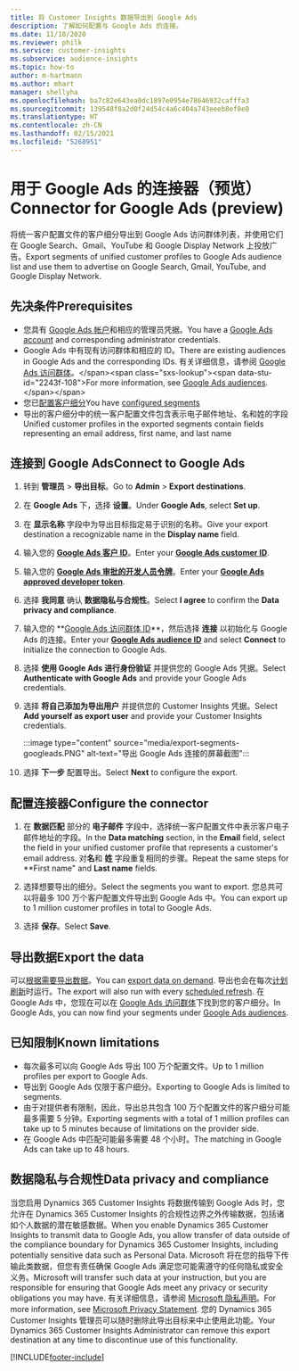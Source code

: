 ```yaml
---
title: 将 Customer Insights 数据导出到 Google Ads
description: 了解如何配置与 Google Ads 的连接。
ms.date: 11/18/2020
ms.reviewer: philk
ms.service: customer-insights
ms.subservice: audience-insights
ms.topic: how-to
author: m-hartmann
ms.author: mhart
manager: shellyha
ms.openlocfilehash: ba7c82e643ea0dc1897e0954e78646932cafffa3
ms.sourcegitcommit: 139548f8a2d0f24d54c4a6c404a743eeeb8ef8e0
ms.translationtype: HT
ms.contentlocale: zh-CN
ms.lasthandoff: 02/15/2021
ms.locfileid: "5268951"
---
```

# <a name="connector-for-google-ads-preview"></a><span data-ttu-id="2243f-103">用于 Google Ads 的连接器（预览）</span><span class="sxs-lookup"><span data-stu-id="2243f-103">Connector for Google Ads (preview)</span></span>

<span data-ttu-id="2243f-104">将统一客户配置文件的客户细分导出到 Google Ads 访问群体列表，并使用它们在 Google Search、Gmail、YouTube 和 Google Display Network 上投放广告。</span><span class="sxs-lookup"><span data-stu-id="2243f-104">Export segments of unified customer profiles to Google Ads audience list and use them to advertise on Google Search, Gmail, YouTube, and Google Display Network.</span></span> 

## <a name="prerequisites"></a><span data-ttu-id="2243f-105">先决条件</span><span class="sxs-lookup"><span data-stu-id="2243f-105">Prerequisites</span></span>

-   <span data-ttu-id="2243f-106">您具有 [Google Ads 帐户](https://ads.google.com/)和相应的管理员凭据。</span><span class="sxs-lookup"><span data-stu-id="2243f-106">You have a [Google Ads account](https://ads.google.com/) and corresponding administrator credentials.</span></span>
-   <span data-ttu-id="2243f-107">Google Ads 中有现有访问群体和相应的 ID。</span><span class="sxs-lookup"><span data-stu-id="2243f-107">There are existing audiences in Google Ads and the corresponding IDs.</span></span> <span data-ttu-id="2243f-108">有关详细信息，请参阅 [Google Ads 访问群体](https://support.google.com/google-ads/answer/7558048?hl=en#:~:text=Audience%20lists%20is%20a%20section,Display%20Network%20through%20remarketing%20campaigns.)。</span><span class="sxs-lookup"><span data-stu-id="2243f-108">For more information, see [Google Ads audiences](https://support.google.com/google-ads/answer/7558048?hl=en#:~:text=Audience%20lists%20is%20a%20section,Display%20Network%20through%20remarketing%20campaigns.).</span></span>
-   <span data-ttu-id="2243f-109">您已[配置客户细分](segments.md)</span><span class="sxs-lookup"><span data-stu-id="2243f-109">You have [configured segments](segments.md)</span></span>
-   <span data-ttu-id="2243f-110">导出的客户细分中的统一客户配置文件包含表示电子邮件地址、名和姓的字段</span><span class="sxs-lookup"><span data-stu-id="2243f-110">Unified customer profiles in the exported segments contain fields representing an email address, first name, and last name</span></span>

## <a name="connect-to-google-ads"></a><span data-ttu-id="2243f-111">连接到 Google Ads</span><span class="sxs-lookup"><span data-stu-id="2243f-111">Connect to Google Ads</span></span>

1. <span data-ttu-id="2243f-112">转到 **管理员** > **导出目标**。</span><span class="sxs-lookup"><span data-stu-id="2243f-112">Go to **Admin** > **Export destinations**.</span></span>

1. <span data-ttu-id="2243f-113">在 **Google Ads** 下，选择 **设置**。</span><span class="sxs-lookup"><span data-stu-id="2243f-113">Under **Google Ads**, select **Set up**.</span></span>

1. <span data-ttu-id="2243f-114">在 **显示名称** 字段中为导出目标指定易于识别的名称。</span><span class="sxs-lookup"><span data-stu-id="2243f-114">Give your export destination a recognizable name in the **Display name** field.</span></span>

1. <span data-ttu-id="2243f-115">输入您的 **[Google Ads 客户 ID](https://support.google.com/google-ads/answer/1704344)**。</span><span class="sxs-lookup"><span data-stu-id="2243f-115">Enter your **[Google Ads customer ID](https://support.google.com/google-ads/answer/1704344)**.</span></span>

1. <span data-ttu-id="2243f-116">输入您的 **[Google Ads 审批的开发人员令牌](https://developers.google.com/google-ads/api/docs/first-call/dev-token)**。</span><span class="sxs-lookup"><span data-stu-id="2243f-116">Enter your **[Google Ads approved developer token](https://developers.google.com/google-ads/api/docs/first-call/dev-token)**.</span></span>

1. <span data-ttu-id="2243f-117">选择 **我同意** 确认 **数据隐私与合规性**。</span><span class="sxs-lookup"><span data-stu-id="2243f-117">Select **I agree** to confirm the **Data privacy and compliance**.</span></span>

1. <span data-ttu-id="2243f-118">输入您的 **[Google Ads 访问群体 ID](https://support.google.com/google-ads/answer/7558048?hl=en#:~:text=Audience%20lists%20is%20a%20section,Display%20Network%20through%20remarketing%20campaigns.)**，然后选择 **连接** 以初始化与 Google Ads 的连接。</span><span class="sxs-lookup"><span data-stu-id="2243f-118">Enter your **[Google Ads audience ID](https://support.google.com/google-ads/answer/7558048?hl=en#:~:text=Audience%20lists%20is%20a%20section,Display%20Network%20through%20remarketing%20campaigns.)** and select **Connect** to initialize the connection to Google Ads.</span></span>

1. <span data-ttu-id="2243f-119">选择 **使用 Google Ads 进行身份验证** 并提供您的 Google Ads 凭据。</span><span class="sxs-lookup"><span data-stu-id="2243f-119">Select **Authenticate with Google Ads** and provide your Google Ads credentials.</span></span>

1. <span data-ttu-id="2243f-120">选择 **将自己添加为导出用户** 并提供您的 Customer Insights 凭据。</span><span class="sxs-lookup"><span data-stu-id="2243f-120">Select **Add yourself as export user** and provide your Customer Insights credentials.</span></span>

   :::image type="content" source="media/export-segments-googleads.PNG" alt-text="导出 Google Ads 连接的屏幕截图":::

1. <span data-ttu-id="2243f-122">选择 **下一步** 配置导出。</span><span class="sxs-lookup"><span data-stu-id="2243f-122">Select **Next** to configure the export.</span></span>

## <a name="configure-the-connector"></a><span data-ttu-id="2243f-123">配置连接器</span><span class="sxs-lookup"><span data-stu-id="2243f-123">Configure the connector</span></span>

1. <span data-ttu-id="2243f-124">在 **数据匹配** 部分的 **电子邮件** 字段中，选择统一客户配置文件中表示客户电子邮件地址的字段。</span><span class="sxs-lookup"><span data-stu-id="2243f-124">In the **Data matching** section, in the **Email** field, select the field in your unified customer profile that represents a customer's email address.</span></span> <span data-ttu-id="2243f-125">对**名**和 **姓** 字段重复相同的步骤。</span><span class="sxs-lookup"><span data-stu-id="2243f-125">Repeat the same steps for \*\*First name" and **Last name** fields.</span></span>

1. <span data-ttu-id="2243f-126">选择想要导出的细分。</span><span class="sxs-lookup"><span data-stu-id="2243f-126">Select the segments you want to export.</span></span> <span data-ttu-id="2243f-127">您总共可以将最多 100 万个客户配置文件导出到 Google Ads 中。</span><span class="sxs-lookup"><span data-stu-id="2243f-127">You can export up to 1 million customer profiles in total to Google Ads.</span></span>

1. <span data-ttu-id="2243f-128">选择 **保存**。</span><span class="sxs-lookup"><span data-stu-id="2243f-128">Select **Save**.</span></span>

## <a name="export-the-data"></a><span data-ttu-id="2243f-129">导出数据</span><span class="sxs-lookup"><span data-stu-id="2243f-129">Export the data</span></span>

<span data-ttu-id="2243f-130">可以[根据需要导出数据](export-destinations.md)。</span><span class="sxs-lookup"><span data-stu-id="2243f-130">You can [export data on demand](export-destinations.md).</span></span> <span data-ttu-id="2243f-131">导出也会在每次[计划刷新](system.md#schedule-tab)时运行。</span><span class="sxs-lookup"><span data-stu-id="2243f-131">The export will also run with every [scheduled refresh](system.md#schedule-tab).</span></span> <span data-ttu-id="2243f-132">在 Google Ads 中，您现在可以在 [Google Ads 访问群体](https://support.google.com/google-ads/answer/7558048?hl=en/)下找到您的客户细分。</span><span class="sxs-lookup"><span data-stu-id="2243f-132">In Google Ads, you can now find your segments under [Google Ads audiences](https://support.google.com/google-ads/answer/7558048?hl=en/).</span></span>

## <a name="known-limitations"></a><span data-ttu-id="2243f-133">已知限制</span><span class="sxs-lookup"><span data-stu-id="2243f-133">Known limitations</span></span>

- <span data-ttu-id="2243f-134">每次最多可以向 Google Ads 导出 100 万个配置文件。</span><span class="sxs-lookup"><span data-stu-id="2243f-134">Up to 1 million profiles per export to Google Ads.</span></span>
- <span data-ttu-id="2243f-135">导出到 Google Ads 仅限于客户细分。</span><span class="sxs-lookup"><span data-stu-id="2243f-135">Exporting to Google Ads is limited to segments.</span></span>
- <span data-ttu-id="2243f-136">由于对提供者有限制，因此，导出总共包含 100 万个配置文件的客户细分可能最多需要 5 分钟。</span><span class="sxs-lookup"><span data-stu-id="2243f-136">Exporting segments with a total of 1 million profiles can take up to 5 minutes because of limitations on the provider side.</span></span> 
- <span data-ttu-id="2243f-137">在 Google Ads 中匹配可能最多需要 48 个小时。</span><span class="sxs-lookup"><span data-stu-id="2243f-137">The matching in Google Ads can take up to 48 hours.</span></span>

## <a name="data-privacy-and-compliance"></a><span data-ttu-id="2243f-138">数据隐私与合规性</span><span class="sxs-lookup"><span data-stu-id="2243f-138">Data privacy and compliance</span></span>

<span data-ttu-id="2243f-139">当您启用 Dynamics 365 Customer Insights 将数据传输到 Google Ads 时，您允许在 Dynamics 365 Customer Insights 的合规性边界之外传输数据，包括诸如个人数据的潜在敏感数据。</span><span class="sxs-lookup"><span data-stu-id="2243f-139">When you enable Dynamics 365 Customer Insights to transmit data to Google Ads, you allow transfer of data outside of the compliance boundary for Dynamics 365 Customer Insights, including potentially sensitive data such as Personal Data.</span></span> <span data-ttu-id="2243f-140">Microsoft 将在您的指导下传输此类数据，但您有责任确保 Google Ads 满足您可能需遵守的任何隐私或安全义务。</span><span class="sxs-lookup"><span data-stu-id="2243f-140">Microsoft will transfer such data at your instruction, but you are responsible for ensuring that Google Ads meet any privacy or security obligations you may have.</span></span> <span data-ttu-id="2243f-141">有关详细信息，请参阅 [Microsoft 隐私声明](https://go.microsoft.com/fwlink/?linkid=396732)。</span><span class="sxs-lookup"><span data-stu-id="2243f-141">For more information, see [Microsoft Privacy Statement](https://go.microsoft.com/fwlink/?linkid=396732).</span></span>
<span data-ttu-id="2243f-142">您的 Dynamics 365 Customer Insights 管理员可以随时删除此导出目标来中止使用此功能。</span><span class="sxs-lookup"><span data-stu-id="2243f-142">Your Dynamics 365 Customer Insights Administrator can remove this export destination at any time to discontinue use of this functionality.</span></span>


[!INCLUDE[footer-include](../includes/footer-banner.md)]